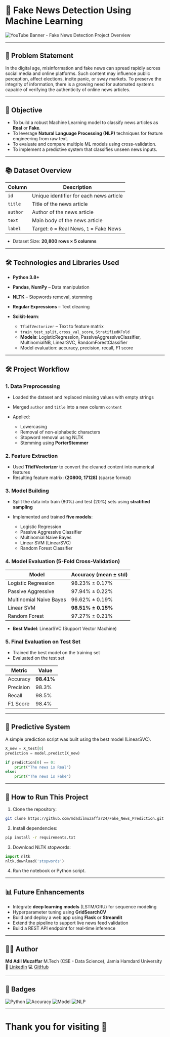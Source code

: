 # 📰 Fake News Detection Using Machine Learning


![YouTube Banner - Fake News Detection Project Overview](https://github.com/user-attachments/assets/78e11973-fc9c-47ff-a962-998bbcce9813)

---

## 📛 Problem Statement

In the digital age, misinformation and fake news can spread rapidly across social media and online platforms. Such content may influence public perception, affect elections, incite panic, or sway markets. To preserve the integrity of information, there is a growing need for automated systems capable of verifying the authenticity of online news articles.

---

## 🌟 Objective

* To build a robust Machine Learning model to classify news articles as **Real** or **Fake**.
* To leverage **Natural Language Processing (NLP)** techniques for feature engineering from raw text.
* To evaluate and compare multiple ML models using cross-validation.
* To implement a predictive system that classifies unseen news inputs.

---

## 📚 Dataset Overview

| Column   | Description                              |
| -------- | ---------------------------------------- |
| `id`     | Unique identifier for each news article  |
| `title`  | Title of the news article                |
| `author` | Author of the news article               |
| `text`   | Main body of the news article            |
| `label`  | Target: `0` = Real News, `1` = Fake News |

* Dataset Size: **20,800 rows × 5 columns**

---

## 🛠️ Technologies and Libraries Used

* **Python 3.8+**
* **Pandas**, **NumPy** – Data manipulation
* **NLTK** – Stopwords removal, stemming
* **Regular Expressions** – Text cleaning
* **Scikit-learn**:

  * `TfidfVectorizer` – Text to feature matrix
  * `train_test_split`, `cross_val_score`, `StratifiedKFold`
  * **Models**: LogisticRegression, PassiveAggressiveClassifier, MultinomialNB, LinearSVC, RandomForestClassifier
  * Model evaluation: accuracy, precision, recall, F1 score

---

## 🛠️ Project Workflow

### 1. Data Preprocessing

* Loaded the dataset and replaced missing values with empty strings
* Merged `author` and `title` into a new column `content`
* Applied:

  * Lowercasing
  * Removal of non-alphabetic characters
  * Stopword removal using NLTK
  * Stemming using **PorterStemmer**

### 2. Feature Extraction

* Used **TfidfVectorizer** to convert the cleaned content into numerical features
* Resulting feature matrix: **(20800, 17128)** (sparse format)

### 3. Model Building

* Split the data into train (80%) and test (20%) sets using **stratified sampling**
* Implemented and trained **five models**:

  * Logistic Regression
  * Passive Aggressive Classifier
  * Multinomial Naive Bayes
  * Linear SVM (LinearSVC)
  * Random Forest Classifier

### 4. Model Evaluation (5-Fold Cross-Validation)

| Model                   | Accuracy (mean ± std) |
| ----------------------- | --------------------- |
| Logistic Regression     | 98.23% ± 0.17%        |
| Passive Aggressive      | 97.94% ± 0.22%        |
| Multinomial Naive Bayes | 96.62% ± 0.19%        |
| Linear SVM              | **98.51% ± 0.15%**    |
| Random Forest           | 97.27% ± 0.21%        |

* **Best Model**: LinearSVC (Support Vector Machine)

### 5. Final Evaluation on Test Set

* Trained the best model on the training set
* Evaluated on the test set

| Metric    | Value      |
| --------- | ---------- |
| Accuracy  | **98.41%** |
| Precision | 98.3%      |
| Recall    | 98.5%      |
| F1 Score  | 98.4%      |

---

## 🚀 Predictive System

A simple prediction script was built using the best model (LinearSVC).

```python
X_new = X_test[0]
prediction = model.predict(X_new)

if prediction[0] == 0:
    print("The news is Real")
else:
    print("The news is Fake")
```

---

## 🚜 How to Run This Project

1. Clone the repository:

```bash
git clone https://github.com/mdadilmuzaffar24/Fake_News_Prediction.git
```

2. Install dependencies:

```bash
pip install -r requirements.txt
```

3. Download NLTK stopwords:

```python
import nltk
nltk.download('stopwords')
```

4. Run the notebook or Python script.

---

## 📊 Future Enhancements

* Integrate **deep learning models** (LSTM/GRU) for sequence modeling
* Hyperparameter tuning using **GridSearchCV**
* Build and deploy a web app using **Flask** or **Streamlit**
* Extend the pipeline to support live news feed validation
* Build a REST API endpoint for real-time inference

---

## 👨‍💻 Author

**Md Adil Muzaffar**
M.Tech (CSE - Data Science), Jamia Hamdard University
🔗 [LinkedIn](https://www.linkedin.com/in/md-adil-muzaffar)
💻 [GitHub](https://github.com/mdadilmuzaffar24)

---



## 💖 Badges

![Python](https://img.shields.io/badge/Python-3.8%2B-blue)
![Accuracy](https://img.shields.io/badge/Accuracy-98%25%2B-brightgreen)
![Model](https://img.shields.io/badge/Model-Linear%20SVM-orange)
![NLP](https://img.shields.io/badge/Tech-NLP-blueviolet)

---

# Thank you for visiting 🚀

